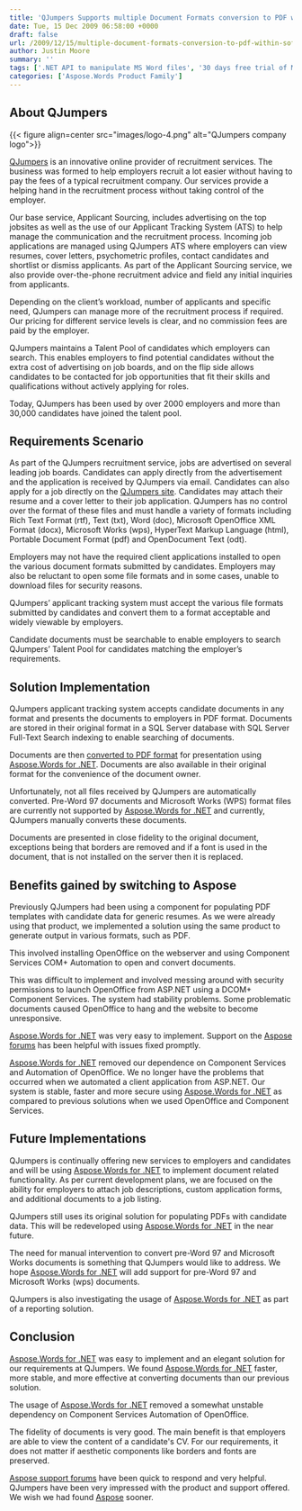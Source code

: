 ```yaml
---
title: 'QJumpers Supports multiple Document Formats conversion to PDF within Software using APIs'
date: Tue, 15 Dec 2009 06:58:00 +0000
draft: false
url: /2009/12/15/multiple-document-formats-conversion-to-pdf-within-software-using-apis/
author: Justin Moore
summary: ''
tags: ['.NET API to manipulate MS Word files', '30 days free trial of MS Word document processing', 'Aspose.Words', 'Convert MS Word files to PDF format', 'Create', 'DOC/DOCX/RTF to PDF rendering', 'MS Word documents processing', 'MS Word to HTML conversion', 'MS Word to PDF conversion', 'Quick Technical Support', 'Success Stories', 'Update and Render MS Word files to various supported formats']
categories: ['Aspose.Words Product Family']
---
```


## About QJumpers



{{< figure align=center src="images/logo-4.png" alt="QJumpers company logo">}}


[QJumpers][1] is an innovative online provider of recruitment services. The business was formed to help employers recruit a lot easier without having to pay the fees of a typical recruitment company. Our services provide a helping hand in the recruitment process without taking control of the employer.

Our base service, Applicant Sourcing, includes advertising on the top jobsites as well as the use of our Applicant Tracking System (ATS) to help manage the communication and the recruitment process. Incoming job applications are managed using QJumpers ATS where employers can view resumes, cover letters, psychometric profiles, contact candidates and shortlist or dismiss applicants. As part of the Applicant Sourcing service, we also provide over-the-phone recruitment advice and field any initial inquiries from applicants.

Depending on the client’s workload, number of applicants and specific need, QJumpers can manage more of the recruitment process if required. Our pricing for different service levels is clear, and no commission fees are paid by the employer.

QJumpers maintains a Talent Pool of candidates which employers can search. This enables employers to find potential candidates without the extra cost of advertising on job boards, and on the flip side allows candidates to be contacted for job opportunities that fit their skills and qualifications without actively applying for roles.

Today, QJumpers has been used by over 2000 employers and more than 30,000 candidates have joined the talent pool.

## Requirements Scenario

As part of the QJumpers recruitment service, jobs are advertised on several leading job boards. Candidates can apply directly from the advertisement and the application is received by QJumpers via email. Candidates can also apply for a job directly on the [QJumpers site][2]. Candidates may attach their resume and a cover letter to their job application. QJumpers has no control over the format of these files and must handle a variety of formats including Rich Text Format (rtf), Text (txt), Word (doc), Microsoft OpenOffice XML Format (docx), Microsoft Works (wps), HyperText Markup Language (html), Portable Document Format (pdf) and OpenDocument Text (odt).

Employers may not have the required client applications installed to open the various document formats submitted by candidates. Employers may also be reluctant to open some file formats and in some cases, unable to download files for security reasons.

QJumpers’ applicant tracking system must accept the various file formats submitted by candidates and convert them to a format acceptable and widely viewable by employers.

Candidate documents must be searchable to enable employers to search QJumpers’ Talent Pool for candidates matching the employer’s requirements.

## Solution Implementation

QJumpers applicant tracking system accepts candidate documents in any format and presents the documents to employers in PDF format. Documents are stored in their original format in a SQL Server database with SQL Server Full-Text Search indexing to enable searching of documents.

Documents are then [converted to PDF format][3] for presentation using [Aspose.Words for .NET][4]. Documents are also available in their original format for the convenience of the document owner.

Unfortunately, not all files received by QJumpers are automatically converted. Pre-Word 97 documents and Microsoft Works (WPS) format files are currently not supported by [Aspose.Words for .NET][5] and currently, QJumpers manually converts these documents.

Documents are presented in close fidelity to the original document, exceptions being that borders are removed and if a font is used in the document, that is not installed on the server then it is replaced.

## Benefits gained by switching to Aspose

Previously QJumpers had been using a component for populating PDF templates with candidate data for generic resumes. As we were already using that product, we implemented a solution using the same product to generate output in various formats, such as PDF.

This involved installing OpenOffice on the webserver and using Component Services COM+ Automation to open and convert documents.

This was difficult to implement and involved messing around with security permissions to launch OpenOffice from ASP.NET using a DCOM+ Component Services. The system had stability problems. Some problematic documents caused OpenOffice to hang and the website to become unresponsive.

[Aspose.Words for .NET][6] was very easy to implement. Support on the [Aspose forums][7] has been helpful with issues fixed promptly.

[Aspose.Words for .NET][8] removed our dependence on Component Services and Automation of OpenOffice. We no longer have the problems that occurred when we automated a client application from ASP.NET. Our system is stable, faster and more secure using [Aspose.Words for .NET][9] as compared to previous solutions when we used OpenOffice and Component Services.

## Future Implementations

QJumpers is continually offering new services to employers and candidates and will be using [Aspose.Words for .NET][10] to implement document related functionality. As per current development plans, we are focused on the ability for employers to attach job descriptions, custom application forms, and additional documents to a job listing.

QJumpers still uses its original solution for populating PDFs with candidate data. This will be redeveloped using [Aspose.Words for .NET][11] in the near future.

The need for manual intervention to convert pre-Word 97 and Microsoft Works documents is something that QJumpers would like to address. We hope [Aspose.Words for .NET][12] will add support for pre-Word 97 and Microsoft Works (wps) documents.

QJumpers is also investigating the usage of [Aspose.Words for .NET][13] as part of a reporting solution.

## Conclusion

[Aspose.Words for .NET][14] was easy to implement and an elegant solution for our requirements at QJumpers. We found [Aspose.Words for .NET][15] faster, more stable, and more effective at converting documents than our previous solution.

The usage of [Aspose.Words for .NET][16] removed a somewhat unstable dependency on Component Services Automation of OpenOffice.

The fidelity of documents is very good. The main benefit is that employers are able to view the content of a candidate's CV. For our requirements, it does not matter if aesthetic components like borders and fonts are preserved.

[Aspose support forums][17] have been quick to respond and very helpful. QJumpers have been very impressed with the product and support offered. We wish we had found [Aspose][18] sooner.




[1]: https://www.qjumpers.co.nz/employer/home/
[2]: http://www.qjumpers.co.nz
[3]: https://docs.aspose.com/display/wordsnet/Converting+a+Word+document+to+PDF
[4]: https://products.aspose.com/words/net
[5]: https://products.aspose.com/words/net
[6]: https://products.aspose.com/words/net
[7]: https://forum.aspose.com/c/words
[8]: https://products.aspose.com/words/net
[9]: https://products.aspose.com/words/net
[10]: https://products.aspose.com/words/net
[11]: https://products.aspose.com/words/net
[12]: https://products.aspose.com/words/net
[13]: https://products.aspose.com/words/net
[14]: https://products.aspose.com/words/net
[15]: https://products.aspose.com/words/net
[16]: https://products.aspose.com/words/net
[17]: https://forum.aspose.com/c/words
[18]: https://www.aspose.com/




